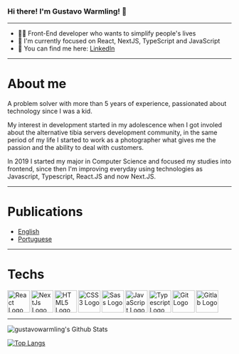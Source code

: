 ### Hi there! I'm Gustavo Warmling! 🤙

***
- 🐱‍💻  Front-End developer who wants to simplify people's lives
- 👾   I'm currently focused on React, NextJS, TypeScript and JavaScript
- 📍   You can find me here: [LinkedIn](https://www.linkedin.com/in/gustavowarmling/?locale=en_US)
---

# About me
A problem solver with more than 5 years of experience, passionated about technology since I was a kid.

My interest in development started in my adolescence when I got involed about the alternative tibia servers development community, in the same period of my life I started to work as a photographer what gives me the passion and the ability to deal with customers.

In 2019 I started my major in Computer Science and focused my studies into frontend, since then I'm improving everyday using technologies as Javascript, Typescript, React.JS and now Next.JS.

---

# Publications

- [English](https://gustavowarmling.hashnode.dev/) 
- [Portuguese](https://codedimension.com.br/)

---

# Techs

<img src="https://cdn.worldvectorlogo.com/logos/react-2.svg" alt="React Logo" width="50" height="50" align="left"/>
<img src="https://iconape.com/wp-content/files/cf/353046/png/next-js-logo.png" alt="NextJs Logo" width="50" height="50" align="left"/> 
<img src="https://cdn.worldvectorlogo.com/logos/html5.svg" alt="HTML5 Logo" width="50" height="50" align="left"/> 
<img src="https://cdn-icons-png.flaticon.com/512/732/732190.png" alt="CSS3 Logo" width="50" height="50" align="left"/> 
<img src="https://cdn.worldvectorlogo.com/logos/sass-1.svg" alt="Sass Logo" width="50" height="50" align="left"/> 
<img src="https://cdn.worldvectorlogo.com/logos/logo-javascript.svg" alt="JavaScript Logo" width="50" height="50" align="left"/>
<img src="https://www.vectorlogo.zone/logos/typescriptlang/typescriptlang-icon.svg" alt="Typescript Logo" width="50" height="50" align="left"/>
<img src="https://cdn.worldvectorlogo.com/logos/git.svg" alt="Git Logo" width="50" height="50" align="left"/> 
<img src="https://cdn.worldvectorlogo.com/logos/gitlab-1.svg" alt="Gitlab Logo" width="50" height="50"/> 

---

<img align="center" src="https://github-readme-stats.vercel.app/api?username=gustavowarmling&include_all_commits=true&count_private=true&show_icons=true&line_height=20&title_color=7A7ADB&icon_color=2234AE&text_color=D3D3D3&bg_color=0,000000,130F40" alt="gustavowarmling's Github Stats">

[![Top Langs](https://github-readme-stats.vercel.app/api/top-langs/?username=gustavowarmling&layout=compact&text_color=daf7dc&bg_color=151515)](https://github.com/gustavowarmling/github-readme-stats)


